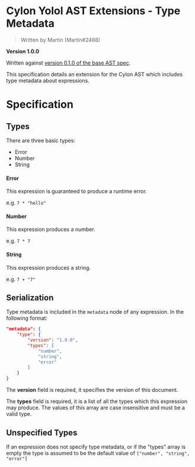 # Cylon Yolol AST Extensions - Type Metadata

> Written by Martin (Martin#2468)

**Version 1.0.0**

Written against [version 0.1.0 of the base AST spec](https://github.com/Jerald/yolol-is-cylons/commit/cc886584cf149ea7fd92da760287f93fb85e4f49).

This specification details an extension for the Cylon AST which includes type metadata about expressions.

# Specification

## Types

There are three basic types:
 - Error
 - Number
 - String

#### Error

This expression is guaranteed to produce a runtime error.

e.g. `7 * "hello"`

#### Number

This expression produces a number.

e.g. `7 * 7`

#### String

This expression produces a string.

e.g. `7 + "7"`

## Serialization

Type metadata is included in the `metadata` node of any expression. In the following format:

```json
"metadata": {
    "type": {
        "version": "1.0.0",
        "types": [
            "number",
            "string",
            "error"
        ]
    }
}
```

The **version** field is required, it specifies the version of this document.

The **types** field is required, it is a list of all the types which this expression may produce. The values of this array are case insensitive and must be a valid type.

## Unspecified Types

If an expression does not specify type metadata, or if the "types" array is empty the type is assumed to be the default value of `["number", "string", "error"]`
